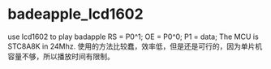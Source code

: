 # badeapple_lcd1602
use lcd1602 to play badapple
RS = P0^1;
OE = P0^0;
P1 = data;
The MCU is STC8A8K in 24Mhz.
使用的方法比较蠢，效率低，但是还是可行的，因为单片机容量不够，所以播放时间有限制。
